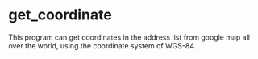 # get_coordinate
This program can get coordinates in the address list from google map all over the world, using the coordinate system of WGS-84.

